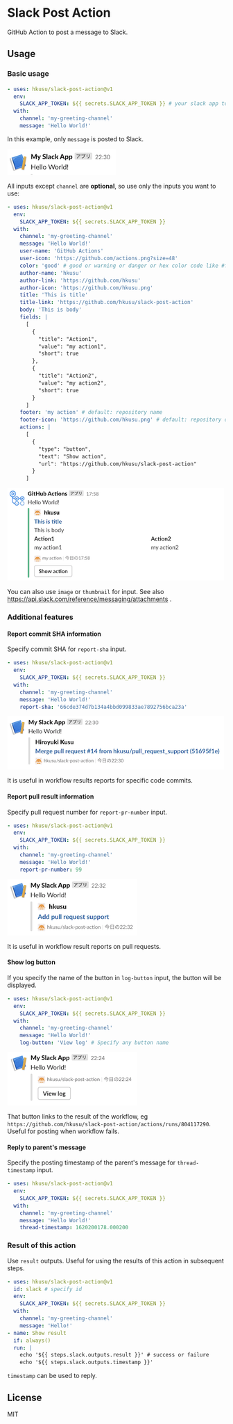 # Slack Post Action

GitHub Action to post a message to Slack.

## Usage

### Basic usage

```yaml
- uses: hkusu/slack-post-action@v1
  env:
    SLACK_APP_TOKEN: ${{ secrets.SLACK_APP_TOKEN }} # your slack app token
  with:
    channel: 'my-greeting-channel'
    message: 'Hello World!'
```

In this example, only `message` is posted to Slack.

![image](doc/image1.png)

All inputs except `channel` are **optional**, so use only the inputs you want to use:

```yaml
- uses: hkusu/slack-post-action@v1
  env:
    SLACK_APP_TOKEN: ${{ secrets.SLACK_APP_TOKEN }}
  with:
    channel: 'my-greeting-channel'
    message: 'Hello World!'
    user-name: 'GitHub Actions'
    user-icon: 'https://github.com/actions.png?size=48'
    color: 'good' # good or warning or danger or hex color code like #ffaabb
    author-name: 'hkusu'
    author-link: 'https://github.com/hkusu'
    author-icon: 'https://github.com/hkusu.png'
    title: 'This is title'
    title-link: 'https://github.com/hkusu/slack-post-action'
    body: 'This is body'
    fields: |
      [
        { 
          "title": "Action1",
          "value": "my action1",
          "short": true
        },
        {
          "title": "Action2",
          "value": "my action2",
          "short": true
        }
      ]
    footer: 'my action' # default: repository name
    footer-icon: 'https://github.com/hkusu.png' # default: repository owner image
    actions: |
      [
        { 
          "type": "button",
          "text": "Show action",
          "url": "https://github.com/hkusu/slack-post-action"
        }
      ]
```

![image](doc/image2.png)

You can also use `image` or `thumbnail` for input. See also https://api.slack.com/reference/messaging/attachments .

### Additional features

#### Report commit SHA information

Specify commit SHA for `report-sha` input. 

```yaml
- uses: hkusu/slack-post-action@v1
  env:
    SLACK_APP_TOKEN: ${{ secrets.SLACK_APP_TOKEN }}
  with:
    channel: 'my-greeting-channel'
    message: 'Hello World!'
    report-sha: '66cde374d7b134a4bbd099833ae7892756bca23a'
```

![image](doc/image3.png)

It is useful in workflow results reports for specific code commits.

#### Report pull result information

Specify pull request number for `report-pr-number` input. 

```yaml
- uses: hkusu/slack-post-action@v1
  env:
    SLACK_APP_TOKEN: ${{ secrets.SLACK_APP_TOKEN }}
  with:
    channel: 'my-greeting-channel'
    message: 'Hello World!'
    report-pr-number: 99
```

![image](doc/image4.png)

It is useful in workflow result reports on pull requests.

#### Show log button

If you specify the name of the button in `log-button` input, the button will be displayed.

```yaml
- uses: hkusu/slack-post-action@v1
  env:
    SLACK_APP_TOKEN: ${{ secrets.SLACK_APP_TOKEN }}
  with:
    channel: 'my-greeting-channel'
    message: 'Hello World!'
    log-button: 'View log' # Specify any button name
```

![image](doc/image5.png)

That button links to the result of the workflow, eg `https://github.com/hkusu/slack-post-action/actions/runs/804117290`.
Useful for posting when workflow fails.

#### Reply to parent's message

Specify the posting timestamp of the parent's message for `thread-timestamp` input.

```yaml
- uses: hkusu/slack-post-action@v1
  env:
    SLACK_APP_TOKEN: ${{ secrets.SLACK_APP_TOKEN }}
  with:
    channel: 'my-greeting-channel'
    message: 'Hello World!'
    thread-timestamp: 1620200178.000200
```

### Result of this action

Use `result` outputs. Useful for using the results of this action in subsequent steps.

```yaml
- uses: hkusu/slack-post-action@v1
  id: slack # specify id
  env:
    SLACK_APP_TOKEN: ${{ secrets.SLACK_APP_TOKEN }}
  with:
    channel: 'my-greeting-channel'
    message: 'Hello!'
- name: Show result
  if: always()
  run: |
    echo '${{ steps.slack.outputs.result }}' # success or failure
    echo '${{ steps.slack.outputs.timestamp }}'
```

`timestamp` can be used to reply.

## License

MIT
